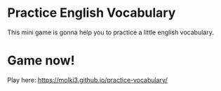 # Practice English Vocabulary
This mini game is gonna help you to practice a little english vocabulary.
# Game now!
Play here: https://molki3.github.io/practice-vocabulary/
